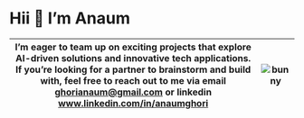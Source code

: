 # **Hii 👋 I’m Anaum**

I’m eager to team up on exciting projects that explore AI-driven solutions and innovative tech applications. If you’re looking for a partner to brainstorm and build with, feel free to reach out to me via email ghorianaum@gmail.com or linkedin www.linkedin.com/in/anaumghori  |  ![bunny](https://github.com/user-attachments/assets/b86c9c54-9daf-4d91-b89b-73e8f046cdf7)
:-------------------------:|:-------------------------:
